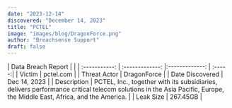 ```yaml
---
date: "2023-12-14"
discovered: "December 14, 2023"
title: "PCTEL"
image: "images/blog/DragonForce.png"
author: "Breachsense Support"
draft: false
---
```


| Data Breach Report           |              | 
| :-----------: | :-------------:     |:-------------:    | :-----:|
| Victim      | pctel.com      | 
| Threat Actor      | DragonForce      | 
| Date Discovered      | Dec 14, 2023      | 
| Description      | PCTEL, Inc., together with its subsidiaries, delivers performance critical telecom solutions in the Asia Pacific, Europe, the Middle East, Africa, and the America.      | 
| Leak Size      | 267.45GB      | 

